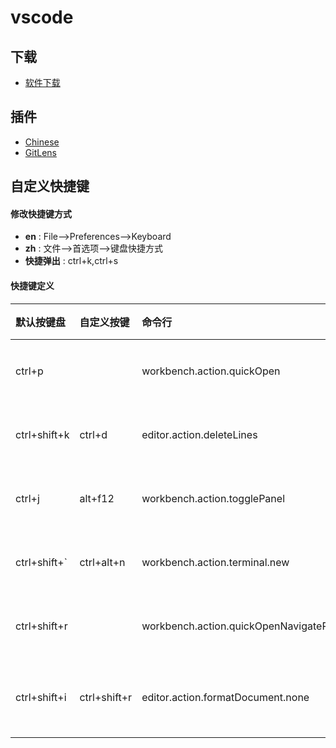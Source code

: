 # vscode

## 下载
- [软件下载](https://code.visualstudio.com/)

## 插件
- [Chinese](https://marketplace.visualstudio.com/items?itemName=MS-CEINTL.vscode-language-pack-zh-hans)
- [GitLens](https://marketplace.visualstudio.com/items?itemName=eamodio.gitlens)


## 自定义快捷键

#### 修改快捷键方式

- **en** : File-->Preferences-->Keyboard
- **zh** : 文件-->首选项-->键盘快捷方式
- **快捷弹出** : ctrl+k,ctrl+s


#### 快捷键定义

| 默认按键盘 | 自定义按键 | 命令行 | 功能 |
|:----------|:-------|:--------|:--------------|
| ctrl+p |        | workbench.action.quickOpen | 查找文件 |
| ctrl+shift+k | ctrl+d | editor.action.deleteLines | 单行删除 |
| ctrl+j | alt+f12 | workbench.action.togglePanel | 切换视图 |
| ctrl+shift+` | ctrl+alt+n | workbench.action.terminal.new | 新建终端 |
| ctrl+shift+r |        | workbench.action.quickOpenNavigatePreviousInRecentFilesPicker | 全局搜索 |
| ctrl+shift+i | ctrl+shift+r | editor.action.formatDocument.none | 格式化代码 |

